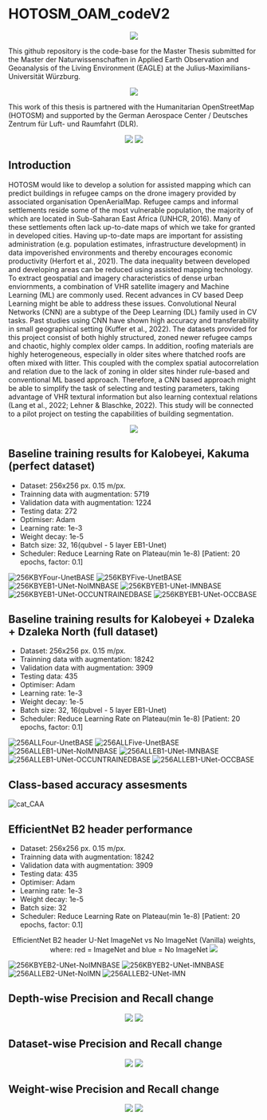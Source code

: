 # HOTOSM_OAM_codeV2

<p align="center">
  <img src="https://user-images.githubusercontent.com/36608720/183308388-a041ceea-fdee-4895-8655-4853b3dbb9d8.png"/>
</p>

This github repository is the code-base for the Master Thesis submitted for the Master der Naturwissenschaften in Applied Earth Observation and Geoanalysis of the Living Environment (EAGLE) at the Julius-Maximilians-Universität Würzburg.

<p align="center">
  <img src="https://user-images.githubusercontent.com/36608720/166689718-e570c0f4-e09d-49da-80c3-58f062d04896.png"/>
</p>

This work of this thesis is partnered with the Humanitarian OpenStreetMap (HOTOSM) and supported by the German Aerospace Center / Deutsches Zentrum für Luft- und Raumfahrt (DLR).

<p align="center">
  <img src="https://user-images.githubusercontent.com/36608720/166691521-16efc2f3-6aee-4e1b-9c89-15492dfdc7b3.png"/>
  <img src="https://user-images.githubusercontent.com/36608720/166690232-c61e3ee2-3a7b-4452-ac55-7a6b3e1c5e2f.png"/>
</p>

## Introduction
HOTOSM would like to develop a solution for assisted mapping which can predict buildings in refugee camps on the drone imagery provided by associated organisation OpenAerialMap. Refugee camps and informal settlements reside some of the most vulnerable population, the  majority of which are located in Sub-Saharan East Africa (UNHCR, 2016). Many of these  settlements often lack up-to-date maps of which we take for granted in developed cities. Having up-to-date maps are important for assisting administration (e.g. population estimates,  infrastructure development) in data impoverished environments and thereby encourages  economic productivity (Herfort et al., 2021). The data inequality between developed and  developing areas can be reduced using assisted mapping technology. To extract geospatial and imagery characteristics of dense urban enviornments, a combination of VHR satellite imagery and Machine Learning (ML) are commonly used. Recent advances in CV based Deep Learning might be able to address these issues. Convolutional Neural Networks (CNN) are a subtype of the Deep Learning (DL) family used in  CV tasks. Past studies using CNN have shown high accuracy and transferability in small  geographical setting (Kuffer et al., 2022). The datasets provided for this project consist of both highly structured, zoned newer refugee camps and chaotic, highly complex older camps. In  addition, roofing materials are highly heterogeneous, especially in older sites where thatched  roofs are often mixed with litter. This coupled with the complex spatial autocorrelation and  relation due to the lack of zoning in older sites hinder rule-based and conventional ML based  approach. Therefore, a CNN based approach might be able to simplify the task of selecting and  testing parameters, taking advantage of VHR textural information but also learning contextual  relations (Lang et al., 2022; Lehner & Blaschke, 2022). This study will be connected to a pilot project on testing the capabilities of building segmentation.

<p align="center">
  <img src="https://user-images.githubusercontent.com/36608720/181209381-93c4d351-f530-4625-a497-246676a12848.png"/>
</p>


  
## Baseline training results for Kalobeyei, Kakuma (perfect dataset)
- Dataset: 256x256 px. 0.15 m/px.
- Trainning data with augmentation: 5719
- Validation data with augmentation: 1224
- Testing data: 272
- Optimiser: Adam
- Learning rate: 1e-3
- Weight decay: 1e-5
- Batch size: 32, 16(qubvel - 5 layer EB1-Unet)
- Scheduler: Reduce Learning Rate on Plateau(min 1e-8) [Patient: 20 epochs, factor: 0.1]

![256KBYFour-UnetBASE](https://user-images.githubusercontent.com/36608720/182344718-42d07704-9fbe-4f47-8bc4-985d87a5ad49.png)
![256KBYFive-UnetBASE](https://user-images.githubusercontent.com/36608720/182344738-71dc0c72-5cb0-42a1-8c92-003fe7214638.png)
![256KBYEB1-UNet-NoIMNBASE](https://user-images.githubusercontent.com/36608720/182344864-51a2154f-5120-49ad-b367-20e8811cd517.png)
![256KBYEB1-UNet-IMNBASE](https://user-images.githubusercontent.com/36608720/182344824-4700ce1c-f3cc-43e1-b115-285e48231f92.png)
![256KBYEB1-UNet-OCCUNTRAINEDBASE](https://user-images.githubusercontent.com/36608720/182344912-1e15da1d-3f11-48a2-964f-245423f72420.png)
![256KBYEB1-UNet-OCCBASE](https://user-images.githubusercontent.com/36608720/182344944-49babf87-27e4-401a-bc0b-0d4a9e46e05c.png)

## Baseline training results for Kalobeyei + Dzaleka + Dzaleka North (full dataset)
- Dataset: 256x256 px. 0.15 m/px.
- Trainning data with augmentation: 18242
- Validation data with augmentation: 3909
- Testing data: 435
- Optimiser: Adam
- Learning rate: 1e-3
- Weight decay: 1e-5
- Batch size: 32, 16(qubvel - 5 layer EB1-Unet)
- Scheduler: Reduce Learning Rate on Plateau(min 1e-8) [Patient: 20 epochs, factor: 0.1]

![256ALLFour-UnetBASE](https://user-images.githubusercontent.com/36608720/182214024-858a851c-7cd0-48cb-bcbd-44bacf714f7e.png)
![256ALLFive-UnetBASE](https://user-images.githubusercontent.com/36608720/182214075-3caca019-e8b4-434e-b454-93ee4775292f.png)
![256ALLEB1-UNet-NoIMNBASE](https://user-images.githubusercontent.com/36608720/182214150-ccd3ad7d-5d1c-4902-91ac-488cccf469d1.png)
![256ALLEB1-UNet-IMNBASE](https://user-images.githubusercontent.com/36608720/182218635-186d4cc6-7c0c-46db-9be6-97272446d320.png)
![256ALLEB1-UNet-OCCUNTRAINEDBASE](https://user-images.githubusercontent.com/36608720/182214213-469c84c8-9286-4d7f-99a4-26c651075839.png)
![256ALLEB1-UNet-OCCBASE](https://user-images.githubusercontent.com/36608720/182218812-f2bcfa08-a5e7-4ea2-90e5-f622a0861fab.png)

## Class-based accuracy assesments
![cat_CAA](https://user-images.githubusercontent.com/36608720/183244569-3cb4c28a-92a6-4105-a29c-643b5e4e409a.png)

## EfficientNet B2 header performance
- Dataset: 256x256 px. 0.15 m/px.
- Trainning data with augmentation: 18242
- Validation data with augmentation: 3909
- Testing data: 435
- Optimiser: Adam
- Learning rate: 1e-3
- Weight decay: 1e-5
- Batch size: 32
- Scheduler: Reduce Learning Rate on Plateau(min 1e-8) [Patient: 20 epochs, factor: 0.1]

<p align="center">
  EfficientNet B2 header U-Net ImageNet vs No ImageNet (Vanilla) weights, where: red = ImageNet and blue = No ImageNet
  <img src="https://user-images.githubusercontent.com/36608720/171561584-7696bc54-fe9b-4130-bf56-98a868d2b798.png"/> 
</p>

![256KBYEB2-UNet-NoIMNBASE](https://user-images.githubusercontent.com/36608720/182345044-bef97ab2-a1b7-41d8-b37d-bf11ff7721ca.png)
![256KBYEB2-UNet-IMNBASE](https://user-images.githubusercontent.com/36608720/182345337-89d379b5-e59a-423a-80cb-c7d0b13ddcb0.png)
![256ALLEB2-UNet-NoIMN](https://user-images.githubusercontent.com/36608720/171693413-a62c39f0-24c7-4ece-9932-89b329ca50c6.png)
![256ALLEB2-UNet-IMN](https://user-images.githubusercontent.com/36608720/171693400-c64623e9-472c-48d6-8d5b-15039f855d1d.png)

## Depth-wise Precision and Recall change

<p align="center">
  <img src=https://user-images.githubusercontent.com/36608720/189317817-3848096a-20ae-498c-8eda-2abb8b391fd6.png/>
  <img src=https://user-images.githubusercontent.com/36608720/189317885-1e32ab85-d6a3-4aa9-8a56-5056c3598d00.png/>
</p>

## Dataset-wise Precision and Recall change

<p align="center">
  <img src=https://user-images.githubusercontent.com/36608720/189317946-148ddab8-bde3-4371-b358-adecc3627170.png/>
  <img src=https://user-images.githubusercontent.com/36608720/189318013-03466f2d-be3e-488d-b8e9-b50efcea3ea0.png/>
</p>

## Weight-wise Precision and Recall change

<p align="center">
  <img src=https://user-images.githubusercontent.com/36608720/189318135-dca2eb36-1fe3-497a-ab32-b7757b874950.png/>
  <img src=https://user-images.githubusercontent.com/36608720/189318179-ea5819e6-2270-4cc4-9c75-feeebd880ed8.png/>
</p>
